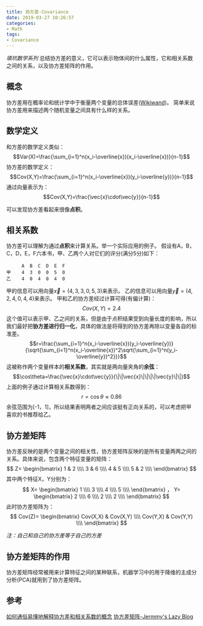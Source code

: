 ```yaml
---
title: 协方差-Covariance
date: 2019-03-27 10:26:57
categories:
- Math
tags:
- Covariance
---
```

*填坑数学系列*
总结协方差的意义，它可以表示物体间的什么属性，它和相关系数之间的关系，以及协方差矩阵的作用。
<!--more-->
## 概念
协方差用在概率论和统计学中于衡量两个变量的总体误差([Wikiwand](https://www.wikiwand.com/zh-hans/%E5%8D%8F%E6%96%B9%E5%B7%AE))。
简单来说协方差用来描述两个随机变量之间具有什么样的关系。

## 数学定义
和方差的数学定义类似：$$Var(X)=\frac{\sum_{i=1}^n(x_i-\overline{x})(x_i-\overline{x})}{n-1}$$
协方差的数学定义：$$Cov(X,Y)=\frac{\sum_{i=1}^n(x_i-\overline{x})(y_i-\overline{y})}{n-1}$$
通过向量表示为：$$Cov(X,Y)=\frac{\vec{x}\cdot\vec{y}}{n-1}$$

可以发现协方差看起来很像**点积**。

## 相关系数
协方差可以理解为通过**点积**来计算关系。举一个实际应用的例子。
假设有A，B，C，D，E，F六本书，甲、乙两个人对它们的评分(满分5分)如下：
```
　    A  B  C  D  E  F
甲    4  3  0  0  5  0
乙    4  0  4  0  4  0
```
甲的信息可以用向量$\vec{x} = (4,3,3,0,5,3)$来表示。
乙的信息可以用向量$\vec{y} = (4,2,4,0,4,4)$来表示。
甲和乙的协方差经过计算可得(有偏计算)：$$Cov(X,Y)=2.4$$
这个值可以表示甲、乙之间的关系，但是由于点积结果受到向量长度的影响，所以我们最好把**协方差进行归一化**，具体的做法是将得到的协方差再除以变量各自的标准差。
$$r=\frac{\sum_{i=1}^n(x_i-\overline{x})(y_i-\overline{y})}{\sqrt{\sum_{i=1}^n(x_i-\overline{x})^2\sqrt{\sum_{i=1}^n(y_i-\overline{y})^2}}}$$
这被称作两个变量样本的**相关系数**，其实就是两向量夹角的**余弦**：$$\cos\theta=\frac{\vec{x}\cdot\vec{y}}{\|\|\vec{x}\|\|\|\|\vec{y}\|\|}$$
上面的例子通过计算相关系数得到：$$r=\cos\theta\approx0.86$$
余弦范围为[-1，1]，所以结果表明两者之间应该挺有正向关系的，可以考虑把甲喜欢的书推荐给乙。

## 协方差矩阵
协方差反映的是两个变量之间的相关性，协方差矩阵反映的是所有变量两两之间的关系。具体来说，包含两个特征变量的矩阵：
$$
Z=
 \begin{bmatrix}
   1 & 2 \\\\
   3 & 6 \\\\
   4 & 5 \\\\
   5 & 2 \\\\
  \end{bmatrix}
$$
其中两个特征X，Y分别为：
$$
X=
 \begin{bmatrix}
   1 \\\\
   3 \\\\
   4 \\\\
   5 \\\\
  \end{bmatrix}
，
Y=
 \begin{bmatrix}
   2 \\\\
   6 \\\\
   2 \\\\
   2 \\\\
  \end{bmatrix}
$$
此时协方差矩阵为：
$$
Cov(Z)=
 \begin{bmatrix}
   Cov(X,X) & Cov(X,Y) \\\\
   Cov(Y,X) & Cov(Y,Y) \\\\
 \end{bmatrix}
$$

*注：自己和自己的协方差等于自己的方差*

## 协方差矩阵的作用
协方差矩阵经常被用来计算特征之间的某种联系，机器学习中的用于降维的主成分分析(PCA)就用到了协方差矩阵。

## 参考
[如何通俗易懂地解释协方差和相关系数的概念](https://www.zhihu.com/question/20852004/answer/287792087)
[协方差矩阵-Jermmy's Lazy Blog](http://jermmy.xyz/2017/03/19/2017-3-19-covariance-matrix/)